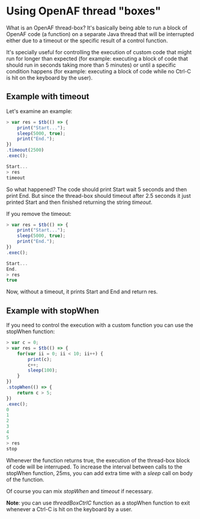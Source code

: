 # Using OpenAF thread "boxes"

What is an OpenAF thread-box? It's basically being able to run a block of OpenAF code (a function) on a separate Java thread that will be interrupted either due to a timeout or the specific result of a control function.

It's specially useful for controlling the execution of custom code that might run for longer than expected (for example: executing a block of code that should run in seconds taking more than 5 minutes) or until a specific condition happens (for example: executing a block of code while no Ctrl-C is hit on the keyboard by the user).

## Example with timeout

Let's examine an example:

````javascript
> var res = $tb(() => {
    print("Start...");
    sleep(5000, true);
    print("End.");
})
.timeout(2500)
.exec();

Start...
> res
timeout
````

So what happened? The code should print Start wait 5 seconds and then print End. But since the thread-box should timeout after 2.5 seconds it just printed Start and then finished returning the string _timeout_.

If you remove the timeout:

````javascript
> var res = $tb(() => {
    print("Start...");
    sleep(5000, true);
    print("End.");
})
.exec();

Start...
End.
> res
true
````

Now, without a timeout, it prints Start and End and return res.

## Example with stopWhen

If you need to control the execution with a custom function you can use the stopWhen function:

````javascript
> var c = 0;
> var res = $tb(() => {
    for(var ii = 0; ii < 10; ii++) {
        print(c);
        c++;
        sleep(100);
    }
})
.stopWhen(() => {
    return c > 5;
})
.exec();
0
1
2
3
4
5
> res
stop
````

Whenever the function returns true, the execution of the thread-box block of code will be interruped. To increase the interval between calls to the stopWhen function, 25ms, you can add extra time with a _sleep_ call on body of the function.

Of course you can mix _stopWhen_ and _timeout_ if necessary.

**Note**: you can use _threadBoxCtrlC_ function as a stopWhen function to exit whenever a Ctrl-C is hit on the keyboard by a user.